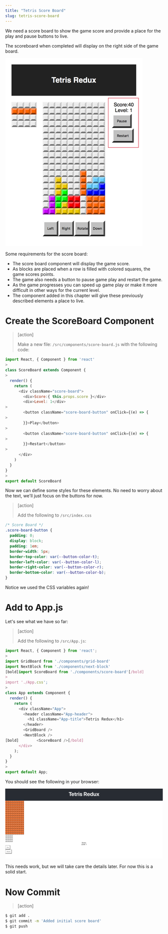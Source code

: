 ```yaml
---
title: "Tetris Score Board"
slug: tetris-score-board
---
```


We need a score board to show the game score and
provide a place for the play and pause buttons
to live.

The scoreboard when completed will display on the
right side of the game board.

![score-board](assets/score-board.png)

Some requirements for the score board:

- The score board component will display the game score.
- As blocks are placed when a row is filled with colored squares, the game scores points.
- The game also needs a button to pause game play and restart the game.
- As the game progresses you can speed up game play or make it
more difficult in other ways for the current level.
- The component added in this chapter will give these previously described elements a place to live.



# Create the ScoreBoard Component

> [action]
>
> Make a new file: `/src/components/score-board.js` with the following code:
>
```js
import React, { Component } from 'react'
>
class ScoreBoard extends Component {
>
  render() {
    return (
      <div className="score-board">
        <div>Score:{ this.props.score }</div>
        <div>Level: 1</div>
>
        <button className="score-board-button" onClick={(e) => {
>
        }}>Play</button>
>
        <button className="score-board-button" onClick={(e) => {
>
        }}>Restart</button>
>
      </div>
    )
  }
}
>
export default ScoreBoard
```

Now we can define some styles for these elements. No need to worry about
the text, we'll just focus on the buttons for now.

> [action]
>
> Add the following to `/src/index.css`
>
```css
/* Score Board */
.score-board-button {
  padding: 0;
  display: block;
  padding: 1em;
  border-width: 5px;
  border-top-color: var(--button-color-t);
  border-left-color: var(--button-color-l);
  border-right-color: var(--button-color-r);
  border-bottom-color: var(--button-color-b);
}
```

Notice we used the CSS variables again!

# Add to App.js

Let's see what we have so far:

> [action]
>
> Add the following to `/src/App.js`:
>
```js
import React, { Component } from 'react';
>
import GridBoard from './components/grid-board'
import NextBlock from './components/next-block'
[bold]import ScoreBoard from './components/score-board'[/bold]
>
import './App.css';
>
class App extends Component {
  render() {
    return (
      <div className="App">
        <header className="App-header">
          <h1 className="App-title">Tetris Redux</h1>
        </header>
        <GridBoard />
        <NextBlock />
[bold]        <ScoreBoard />[/bold]
      </div>
    );
  }
}
>
export default App;
```

You should see the following in your browser:

![initial-scoreboard](assets/initial-scoreboard.png)

This needs work, but we will take care the details later. For now this is a solid start.

# Now Commit

>[action]
>
```bash
$ git add .
$ git commit -m 'Added initial score board'
$ git push
```
